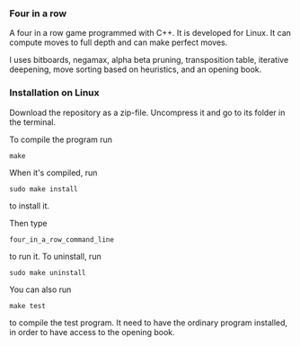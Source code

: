 ### Four in a row

A four in a row game programmed with C++. It is developed for Linux. It can
compute moves to full depth and can make perfect moves.

I uses bitboards, negamax, alpha beta pruning, transposition table,
iterative deepening, move sorting based on heuristics, and an opening book.

### Installation on Linux

Download the repository as a zip-file. Uncompress it and go to
its folder in the terminal.

To compile the program run

    make

When it's compiled, run

    sudo make install

to install it.

Then type

    four_in_a_row_command_line

to run it. To uninstall, run

    sudo make uninstall

You can also run

    make test

to compile the test program. It need to have the ordinary program installed,
in order to have access to the opening book.
